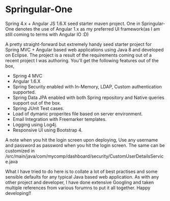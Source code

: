# Springular-One
Spring 4.x + Angular JS 1.6.X seed starter maven project. One in Springular-One denotes the use of Angular 1.x as my preferred UI framework(as I am still coming to terms with Angular IO :D)

A pretty straight-forward but extremely handy seed starter project for Spring MVC + Angular based web applications using Java 8 and developed on Eclipse. The project is a result of the requirements coming out of a recent project I was authoring. You'll get the following features out of the box,
- Spring 4 MVC
- Angular 1.6.X
- Spring Security enabled with In-Memory, LDAP, Custom authentication supported.
- Spring Data JPA enabled with both Spring repository and Native queries support out of the box.
- Spring JUnit Test cases.
- Load of dymanic properites file based on server environment.
- Email Integration with Freemarker templates.
- Logging using Log4j.
- Responsive UI using Bootstrap 4.

A note when you hit the login screen upon deploying,
Use any username and password as password when you hit the login screen. The same can be customized in /src/main/java/com/mycomp/dashboard/security/CustomUserDetailsService.java

What I have tried to do here is to collate a lot of best practises and some sensible defaults for any typical Java based web application. As with any other project and developer, I have done extensive Googling and taken multiple references from various forumns to put it all together. Happy developing!!


